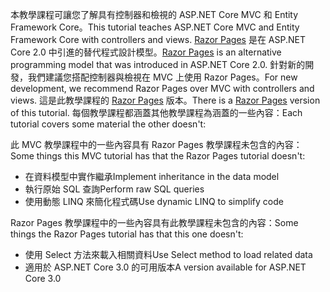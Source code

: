 <span data-ttu-id="02e40-101">本教學課程可讓您了解具有控制器和檢視的 ASP.NET Core MVC 和 Entity Framework Core。</span><span class="sxs-lookup"><span data-stu-id="02e40-101">This tutorial teaches ASP.NET Core MVC and Entity Framework Core with controllers and views.</span></span> <span data-ttu-id="02e40-102">[Razor Pages](xref:razor-pages/index) 是在 ASP.NET Core 2.0 中引進的替代程式設計模型。</span><span class="sxs-lookup"><span data-stu-id="02e40-102">[Razor Pages](xref:razor-pages/index) is an alternative programming model that was introduced in ASP.NET Core 2.0.</span></span> <span data-ttu-id="02e40-103">針對新的開發，我們建議您搭配控制器與檢視在 MVC 上使用 Razor Pages。</span><span class="sxs-lookup"><span data-stu-id="02e40-103">For new development, we recommend Razor Pages over MVC with controllers and views.</span></span> <span data-ttu-id="02e40-104">這是此教學課程的 [Razor Pages](xref:data/ef-rp/intro) 版本。</span><span class="sxs-lookup"><span data-stu-id="02e40-104">There is a [Razor Pages](xref:data/ef-rp/intro) version of this tutorial.</span></span> <span data-ttu-id="02e40-105">每個教學課程都涵蓋其他教學課程為涵蓋的一些內容：</span><span class="sxs-lookup"><span data-stu-id="02e40-105">Each tutorial covers some material the other doesn't:</span></span>

<span data-ttu-id="02e40-106">此 MVC 教學課程中的一些內容具有 Razor Pages 教學課程未包含的內容：</span><span class="sxs-lookup"><span data-stu-id="02e40-106">Some things this MVC tutorial has that the Razor Pages tutorial doesn't:</span></span>

* <span data-ttu-id="02e40-107">在資料模型中實作繼承</span><span class="sxs-lookup"><span data-stu-id="02e40-107">Implement inheritance in the data model</span></span>
* <span data-ttu-id="02e40-108">執行原始 SQL 查詢</span><span class="sxs-lookup"><span data-stu-id="02e40-108">Perform raw SQL queries</span></span>
* <span data-ttu-id="02e40-109">使用動態 LINQ 來簡化程式碼</span><span class="sxs-lookup"><span data-stu-id="02e40-109">Use dynamic LINQ to simplify code</span></span>
 
<span data-ttu-id="02e40-110">Razor Pages 教學課程中的一些內容具有此教學課程未包含的內容：</span><span class="sxs-lookup"><span data-stu-id="02e40-110">Some things the Razor Pages tutorial has that this one doesn't:</span></span>

* <span data-ttu-id="02e40-111">使用 Select 方法來載入相關資料</span><span class="sxs-lookup"><span data-stu-id="02e40-111">Use Select method to load related data</span></span>
* <span data-ttu-id="02e40-112">適用於 ASP.NET Core 3.0 的可用版本</span><span class="sxs-lookup"><span data-stu-id="02e40-112">A version available for ASP.NET Core 3.0</span></span>
